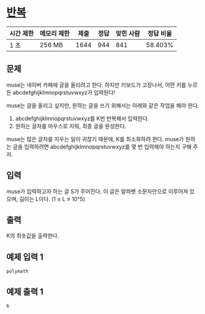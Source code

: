 # [반복](https://www.acmicpc.net/problem/19564)

| 시간 제한 | 메모리 제한 | 제출 | 정답 | 맞힌 사람 | 정답 비율 |
| --- | --- | --- | --- | --- | --- |
| 1 초 | 256 MB | 1644 | 944 | 841 | 58.403% |

## 문제

muse는 네이버 카페에 글을 올리려고 한다. 하지만 키보드가 고장나서, 어떤 키를 누르든 abcdefghijklmnopqrstuvwxyz가 입력된다!

muse는 글을 올리고 싶지만, 원하는 글을 쓰기 위해서는 아래와 같은 작업을 해야 한다.

1. abcdefghijklmnopqrstuvwxyz를 K번 반복해서 입력한다.
2. 원하는 글자를 마우스로 지워, 최종 글을 완성한다.

muse는 많은 글자를 지우는 일이 귀찮기 때문에, K를 최소화하려 한다. muse가 원하는 글을 입력하려면 abcdefghijklmnopqrstuvwxyz를 몇 번 입력해야 하는지 구해 주자.

## 입력

muse가 입력하고자 하는 글 S가 주어진다. 이 글은 알파벳 소문자만으로 이루어져 있으며, 길이는 L이다. (1 ≤ L ≤ 10^5)

## 출력

K의 최솟값을 출력한다.

## 예제 입력 1

```
polymath

```

## 예제 출력 1

```
6
```

